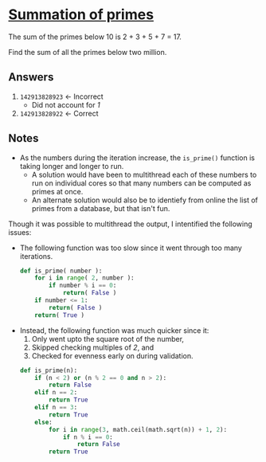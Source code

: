 # [Summation of primes](https://projecteuler.net/problem=10) 

The sum of the primes below 10 is 2 + 3 + 5 + 7 = 17.

Find the sum of all the primes below two million.

## Answers 

1. `142913828923` &larr; Incorrect
	- Did not account for _1_
2. `142913828922` &larr; Correct

## Notes

- As the numbers during the iteration increase, the `is_prime()` function is taking longer and longer to run.
	- A solution would have been to multithread each of these numbers to run on individual cores so that many numbers can be computed as primes at once.
	- An alternate solution would also be to identiefy from online the list of primes from a database, but that isn't fun.

Though it was possible to multithread the output, I intentified the following issues:

- The following function was too slow since it went through too many iterations.
	```Python
	def is_prime( number ):
		for i in range( 2, number ):
			if number % i == 0:
				return( False )
		if number <= 1:
			return( False )
		return( True )
	```
- Instead, the following function was much quicker since it:
	1. Only went upto the square root of the number,
	2. Skipped checking multiples of _2_, and 
	3. Checked for evenness early on during validation.
	```Python
	def is_prime(n):
		if (n < 2) or (n % 2 == 0 and n > 2):
			return False
		elif n == 2:
			return True
		elif n == 3:
			return True
		else:
			for i in range(3, math.ceil(math.sqrt(n)) + 1, 2):
				if n % i == 0:
					return False
			return True
	```
